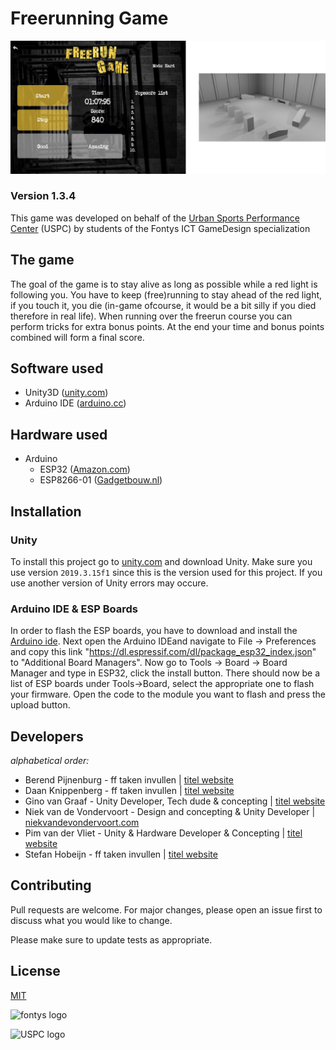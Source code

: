 # Freerunning Game

![photo](/readme-header.jpg)

### Version 1.3.4 ###

This game was developed on behalf of the [Urban Sports Performance Center](http://uspc.nl/) (USPC) by students of the Fontys ICT GameDesign specialization

## The game

The goal of the game is to stay alive as long as possible while a red light is following you. You have to keep (free)running to stay ahead of the red light, if you touch it, you die (in-game ofcourse, it would be a bit silly if you died therefore in real life). When running over the freerun course you can perform tricks for extra bonus points. At the end your time and bonus points combined will form a final score.

## Software used
 - Unity3D ([unity.com](https://unity.com/))
 - Arduino IDE ([arduino.cc](https://www.arduino.cc/en/main/software))

## Hardware used
 - Arduino
    - ESP32 ([Amazon.com](https://www.amazon.nl/AZDelivery-NodeMCU-Amica-ESP8266-Development/dp/B06Y1LZLLY/ref=asc_df_B06Y1LZLLY/?tag=nlshogostdde-21&linkCode=df0&hvadid=430623654457&hvpos=&hvnetw=g&hvrand=10373985085434770715&hvpone=&hvptwo=&hvqmt=&hvdev=c&hvdvcmdl=&hvlocint=&hvlocphy=9064810&hvtargid=pla-378671262616&psc=1))
    - ESP8266-01 ([Gadgetbouw.nl](https://www.gadgetbouw.nl/shop/esp8266-esp-01-wifi-module/))

## Installation

### Unity
To install this project go to [unity.com](https://unity3d.com/get-unity/download) and download Unity. Make sure you use version ``2019.3.15f1`` since this is the version used for this project. If you use another version of Unity errors may occure. 

### Arduino IDE & ESP Boards
In order to flash the ESP boards, you have to download and install the [Arduino ide](https://www.arduino.cc/en/main/software).
Next open the Arduino IDEand navigate to File -> Preferences and copy this link "https://dl.espressif.com/dl/package_esp32_index.json" to "Additional Board Managers".
Now go to Tools -> Board -> Board Manager and type in ESP32, click the install button.
There should now be a list of ESP boards under Tools->Board, select the appropriate one to flash your firmware.
Open the code to the module you want to flash and press the upload button.

## Developers
_alphabetical order:_
- Berend Pijnenburg - ff taken invullen | [titel website](https://example.com)
- Daan Knippenberg - ff taken invullen | [titel website](https://example.com)
- Gino van Graaf - Unity Developer, Tech dude & concepting | [titel website](https://example.com)
- Niek van de Vondervoort - Design and concepting & Unity Developer | [niekvandevondervoort.com](https://niekvandevondervoort.com/)
- Pim van der Vliet - Unity & Hardware Developer & Concepting | [titel website](https://example.com)
- Stefan Hobeijn - ff taken invullen | [titel website](https://example.com)


## Contributing
Pull requests are welcome. For major changes, please open an issue first to discuss what you would like to change.

Please make sure to update tests as appropriate.

## License
[MIT](https://choosealicense.com/licenses/mit/)

![fontys logo](https://www.weekvanreflectie.nl/data1/images/fontys.png)

![USPC logo](https://lh3.googleusercontent.com/proxy/UvS3QhTiVI0CPCu9nyvDLPNEN4Ij3q6kaqYbHS0Tc-h2YlX8GC-mrYe76YP3oJn60FiTVnvvQ5ECpkbOqdydoOrli8sEauFRvxWyvJaFBw)